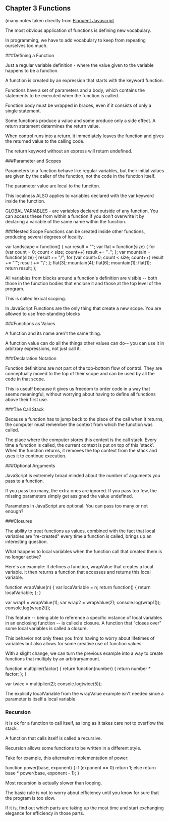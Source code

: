 ## Chapter 3 Functions  
(many notes taken directly from [Eloquent Javascript](http://eloquentjavascript.net/03_functions.html)

The most obvious application of functions is defining new vocabulary.

In programming, we have to add vocabulary to keep from repeating ourselves too much.

###Defining a Function

Just a regular variable definition - where the value given to the variable happens to be a function.

A function is created by an expression that starts with the keyword function.

Functions have a set of parameters and a body, which contains the statements to be executed when the function is called.

Function body must be wrapped in braces, even if it consists of only a single statement.

Some functions produce a value and some produce only a side effect. A return statement determines the return value.

When control runs into a return, it immediately leaves the function and gives the returned value to the calling code.

The return keyword without an express will return undefined.

###Parameter and Scopes

Parameters to a function behave like regular variables, but their initial values are given by the caller of the function, not the code in the function itself.

The parameter value are local to the funciton.

This localness ALSO applies to variables declared with the var keyword inside the function.

GLOBAL VARIABLES - are variables declared outside of any function. You can access these from within a function if you don't overwrite it by declaring a variable of the same name within the function.

###Nested Scope
Functions can be created inside other functions, producing several degrees of locality.

var landscape = function() {
	var result = "";
	var flat = function(size) {
	  for (var count = 0; count < size; count++)
	    result += "_";
	};
	var mountain = function(size) {
	  result += "/";
	  for (var count=0; count < size; count++)
	  	result += "'";
	  result += "\\";
	};
  flat(3);
  mountain(4);
  flat(6);
  mountain(1);
  flat(1);
  return result;
};

All variables from blocks around a function's definition are visible -- both those in the function bodies that enclose it and those at the top level of the program.

This is called lexical scoping.

In JavaScript Functions are the only thing that create a new scope. You are allowed to use free-standing blocks

###Functions as Values

A function and its name aren't the same thing.

A function value can do all the things other values can do-- you can use it in arbitrary expressions, not just call it.


###Declaration Notation

Function definitions are not part of the top-bottom flow of control. They are conceptually moved to the top of their scope and can be used by all the code in that scope.

This is useulf because it gives us freedom to order code in a way that seems meaningful, without worrying about having to define all functions above their first use.

###The Call Stack

Because a function has to jump back to the place of the call when it returns, the computer must remember the context from which the function was called.

The place where the computer stores this context is the call stack. Every time a function is called, the current context is put on top of this 'stack'. When the function returns, it removes the top context from the stack and uses it to continue execution.

###Optional Arguments

JavaScript is extremely broad minded about the number of arguments you pass to a function.

If you pass too many, the extra ones are ignored. If you pass too few, the missing parameters simply get assigned the value undefined.

Parameters in JavaScript are optional. You can pass too many or not enough?

###Closures

The ability to treat functions as values, combined with the fact that local variables are "re-created" every time a function is called, brings up an interesting question.

What happens to local variables when the function call that created them is no longer active?

Here's an example: It defines a function, wrapValue that creates a local variable. it then returns a function that accesses and returns this local variable.

function wrapValue(n) {
	var locaVariable = n;
	return function() { return localVariable; };
}

var wrap1 = wrapValue(1);
var wrap2 = wrapValue(2);
console.log(wrap1());
console.log(wrap2());

This feature -- being able to reference a specific instance of local variables in an enclosing function -- is called a closure. A function that "closes over" some local variables is called a closure.

This behavior not only frees you from having to worry about lifetimes of variables but also allows for some creative use of function values.

With a slight change, we can turn the previous example into a way to create functions that multiply by an arbitraryamount.

function multiplier(factor) {
	return function(number) {
	  return number * factor;
	};
}

var twice = multiplier(2);
console.logtwice(5));

The explicity localVariable from the wrapValue example isn't needed since a parameter is itself a local variable.


### Recursion

It is ok for a function to call itself, as long as it takes care not to overflow the stack.

A function that calls itself is called a recursive.

Recursion allows some functions to be written in a different style.

Take for example, this alternative implementation of power:

function power(base, exponent) {
	if (exponent == 0)
	  return 1;
	else
	  return base * power(base, exponent - 1);
}


Most recursion is actually slower than looping.

The basic rule is not to worry about efficiency until you know for sure that the program is too slow.

If it is, find out which parts are taking up the most time and start exchanging elegance for efficiency in those parts.